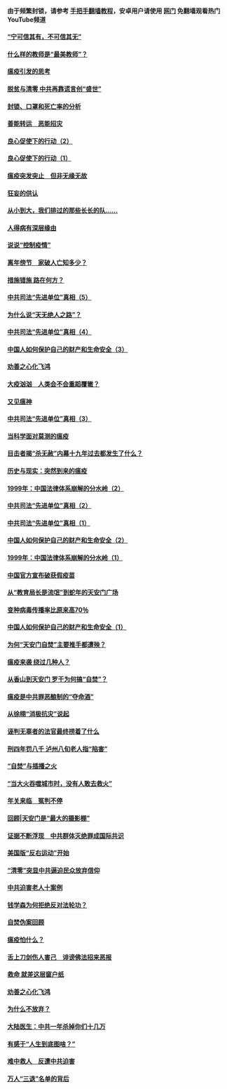 #### 由于频繁封锁，请参考 [手把手翻墙教程](https://github.com/gfw-breaker/guides/wiki/)，安卓用户请使用 [网门](https://github.com/gfw-breaker/nogfw/blob/master/dl.md?t=03092300) 免翻墙观看热门YouTube频道 

#### [“宁可信其有，不可信其无”](../pages/19/421691.md?t=03092300) 

#### [什么样的教师是“最美教师”？](../pages/19/421755.md?t=03092300) 

#### [瘟疫引发的思考](../pages/19/421594.md?t=03092300) 

#### [脱贫与清零 中共再靠谎言创“盛世”](../pages/19/421590.md?t=03092300) 

#### [封锁、口罩和死亡率的分析](../pages/19/421495.md?t=03092300) 

#### [善能转运　恶能招灾](../pages/19/421334.md?t=03092300) 

#### [良心促使下的行动（2）](../pages/19/421361.md?t=03092300) 

#### [良心促使下的行动（1）](../pages/19/421302.md?t=03092300) 

#### [瘟疫突发突止　但非无缘无故](../pages/19/421281.md?t=03092300) 

#### [狂妄的供认](../pages/19/421199.md?t=03092300) 

#### [从小到大，我们排过的那些长长的队……](../pages/19/421243.md?t=03092300) 

#### [人得病有深层缘由](../pages/19/420864.md?t=03092300) 

#### [说说“控制疫情”](../pages/19/420831.md?t=03092300) 

#### [离年傍节　家破人亡知多少？](../pages/19/420563.md?t=03092300) 

#### [措施错施  路在何方？](../pages/19/420076.md?t=03092300) 

#### [中共司法“先进单位”真相（5）](../pages/19/419453.md?t=03092300) 

#### [为什么说“天无绝人之路”？](../pages/19/419618.md?t=03092300) 

#### [中共司法“先进单位”真相（4）](../pages/19/419452.md?t=03092300) 

#### [中国人如何保护自己的财产和生命安全（3）](../pages/19/419405.md?t=03092300) 

#### [劝善之心化飞鸿](../pages/19/418758.md?t=03092300) 

#### [大疫汹汹　人类会不会重蹈覆辙？](../pages/19/419691.md?t=03092300) 

#### [又见瘟神](../pages/19/419225.md?t=03092300) 

#### [中共司法“先进单位”真相（3）](../pages/19/419451.md?t=03092300) 

#### [当科学面对莫测的瘟疫](../pages/19/419625.md?t=03092300) 

#### [目击者揭“杀无赦”内幕十九年过去都发生了什么？](../pages/19/419617.md?t=03092300) 

#### [历史与现实：突然到来的瘟疫](../pages/19/419619.md?t=03092300) 

#### [1999年：中国法律体系崩解的分水岭（2）](../pages/19/419455.md?t=03092300) 

#### [中共司法“先进单位”真相（2）](../pages/19/419450.md?t=03092300) 

#### [中共司法“先进单位”真相（1）](../pages/19/419449.md?t=03092300) 

#### [中国人如何保护自己的财产和生命安全（2）](../pages/19/419404.md?t=03092300) 

#### [1999年：中国法律体系崩解的分水岭（1）](../pages/19/419454.md?t=03092300) 

#### [中国官方宣布破获假疫苗](../pages/19/419504.md?t=03092300) 

#### [从“教育局长是流氓”到蛇年的天安门广场](../pages/19/419470.md?t=03092300) 

#### [变种病毒传播率比原来高70％](../pages/19/419456.md?t=03092300) 

#### [中国人如何保护自己的财产和生命安全（1）](../pages/19/419403.md?t=03092300) 

#### [为何“天安门自焚”主要推手都遭殃？](../pages/19/419348.md?t=03092300) 

#### [瘟疫来袭 绕过几种人？](../pages/19/419349.md?t=03092300) 

#### [从香山到天安门 罗干为何搞“自焚”？](../pages/19/419270.md?t=03092300) 

#### [瘟疫是中共罪恶酿制的“夺命酒”](../pages/19/419223.md?t=03092300) 

#### [从徐栩“消极抗灾”说起](../pages/19/419224.md?t=03092300) 

#### [诬判无辜者的法官最终捞着了什么](../pages/19/419268.md?t=03092300) 

#### [刑四年罚八千 泸州八旬老人指“陷害”](../pages/19/419232.md?t=03092300) 

#### [“自焚”与插播之火](../pages/19/419226.md?t=03092300) 

#### [“当大火吞噬城市时，没有人敢去救火”](../pages/19/419077.md?t=03092300) 

#### [年关来临　冤判不停](../pages/19/419093.md?t=03092300) 

#### [回顾|天安门是“最大的摄影棚”](../pages/19/380866.md?t=03092300) 

#### [证据不断浮现　中共群体灭绝罪成国际共识](../pages/19/419031.md?t=03092300) 

#### [美国版“反右运动”开始](../pages/19/419030.md?t=03092300) 

#### [“清零”突显中共逼迫民众放弃信仰](../pages/19/418995.md?t=03092300) 

#### [中共迫害老人十案例](../pages/19/418831.md?t=03092300) 

#### [钱学森为何拒绝反对法轮功？](../pages/19/418905.md?t=03092300) 

#### [自焚伪案回顾](../pages/19/418799.md?t=03092300) 

#### [瘟疫怕什么？](../pages/19/418800.md?t=03092300) 

#### [舌上刀剑伤人害己　诽谤佛法招来恶报](../pages/19/418731.md?t=03092300) 

#### [救命 就差这层窗户纸](../pages/19/418706.md?t=03092300) 

#### [劝善之心化飞鸿](../pages/19/416766.md?t=03092300) 

#### [为什么不放弃？](../pages/19/418691.md?t=03092300) 

#### [大陆医生：中共一年杀掉你们十几万](../pages/19/418670.md?t=03092300) 

#### [有感于“人生到底图啥？”](../pages/19/418624.md?t=03092300) 

#### [难中救人　反遭中共迫害](../pages/19/418414.md?t=03092300) 

#### [万人“三退”名单的背后](../pages/19/418505.md?t=03092300) 


